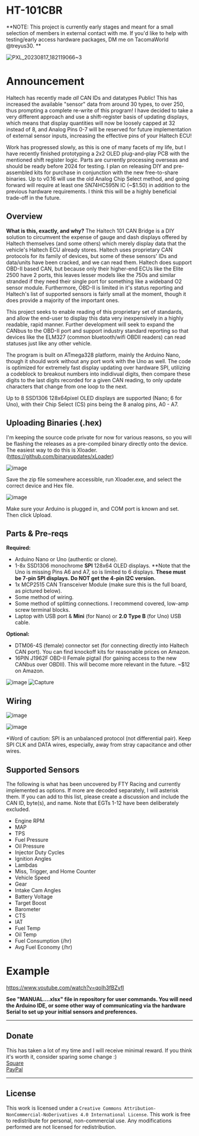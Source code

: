 # HT-101CBR
**NOTE: This project is currently early stages and meant for a small selection of members in external contact with me. If you'd like to help with testing/early access hardware packages, DM me on TacomaWorld @treyus30. **

![PXL_20230817_182119066~3](https://github.com/treyus30/HT-101CBR/assets/136277393/47412e7d-a376-46a8-88b0-59214c891d1a)

# Announcement
Haltech has recently made _all_ CAN IDs and datatypes Public! This has increased the available "sensor" data from around 30 types, to over 250, thus prompting a complete re-write of this program! 
I have decided to take a very different approach and use a shift-register basis of updating displays, which means that display quantities will now be loosely capped at 32 instead of 8, and Analog Pins 0-7 will be reserved for future implementation of external sensor inputs, increasing the effective pins of your Haltech ECU!

Work has progressed slowly, as this is one of many facets of my life, but I have recently finished prototyping a 2x2 OLED plug-and-play PCB with the mentioned shift register logic. Parts are currently processing overseas and should be ready before 2024 for testing. I plan on releasing DIY and pre-assembled kits for purchase in conjunction with the new free-to-share binaries. Up to v0.16 will use the old Analog Chip Select method, and going forward will require at least one SN74HC595N IC (~$1.50) in addition to the previous hardware requirements. I think this will be a highly beneficial trade-off in the future. 

## Overview
**What is this, exactly, and why?**
The Haltech 101 CAN Bridge is a DIY solution to circumvent the expense of gauge and dash displays offered by Haltech themselves (and some others) which merely display data that the vehicle's Haltech ECU already stores. Haltech uses proprietary CAN protocols for its family of devices, but some of these sensors' IDs and data/units have been cracked, and we can read them. Haltech does support OBD-II based CAN, but because only their higher-end ECUs like the Elite 2500 have 2 ports, this leaves lesser models like the 750s and similar stranded if they need their single port for something like a wideband O2 sensor module. Furthermore, OBD-II is limited in it's status reporting and Haltech's list of supported sensors is fairly small at the moment, though it does provide a majority of the important ones. 

This project seeks to enable reading of this proprietary set of standards, and allow the end-user to display this data very inexpensively in a highly readable, rapid manner. Further development will seek to expand the CANbus to the OBD-II port and support industry standard reporting so that devices like the ELM327 (common bluetooth/wifi OBDII readers) can read statuses just like any other vehicle.

The program is built on ATmega328 platform, mainly the Arduino Nano, though it should work without any port work with the Uno as well. The code is optimized for extremely fast display updating over hardware SPI, utilizing a codeblock to breakout numbers into indidivual digits, then compare these digits to the last digits recorded for a given CAN reading, to only update characters that change from one loop to the next. 

Up to 8 SSD1306 128x64pixel OLED displays are supported (Nano; 6 for Uno), with their Chip Select (CS) pins being the 8 analog pins, A0 - A7. 

## Uploading Binaries (.hex)
I'm keeping the source code private for now for various reasons, so you will be flashing the releases as a pre-compiled binary directly onto the device. The easiest way to do this is Xloader. (https://github.com/binaryupdates/xLoader)

![image](https://github.com/treyus30/HT-101CBR/assets/136277393/461253f2-5f9f-4130-843d-aaec86dda0bb)

Save the zip file somewhere accessible, run Xloader.exe, and select the correct device and Hex file. 

![image](https://github.com/treyus30/HT-101CBR/assets/136277393/adf06e8c-4121-4211-802e-b4623bbf302f)

Make sure your Arduino is plugged in, and COM port is known and set. Then click Upload. 

## Parts & Pre-reqs

**Required:**
- Arduino Nano or Uno (authentic or clone).
- 1-8x SSD1306 monochrome **SPI** 128x64 OLED displays. **Note that the Uno is missing Pins A6 and A7, so is limited to 6 displays. **These must be 7-pin SPI displays. Do NOT get the 4-pin I2C version.**
- 1x MCP2515 CAN Transceiver Module (make sure this is the full board, as pictured below).
- Some method of wiring.
- Some method of splitting connections. I recommend covered, low-amp screw terminal blocks.
- Laptop with USB port & **Mini** (for Nano) or **2.0 Type B** (for Uno) USB cable. 
  
**Optional:**
- DTM06-4S (female) connector set (for connecting directly into Haltech CAN port). You can find knockoff kits for reasonable prices on Amazon.
- 16PIN J1962F OBD-II Female pigtail (for gaining access to the new CANbus over OBDII). This will become more relevant in the future. ~$12 on Amazon. 

![image](https://github.com/treyus30/HT-101CBR/assets/136277393/64dd7140-89de-436d-ac0f-f3dddb5633d8) ![Capture](https://github.com/treyus30/HT-101CBR/assets/136277393/be5876b0-9810-407e-9b40-d968fcf0984e)



## Wiring
![image](https://github.com/treyus30/HT-101CBR/assets/136277393/f193cb99-d602-4b6f-9f1d-fdcd29ef7cde)

![image](https://github.com/treyus30/HT-101CBR/assets/136277393/7e3e6e5f-cf13-4c77-99e8-f6e3c9581b88)

*Word of caution: SPI is an unbalanced protocol (not differential pair). Keep SPI CLK and DATA wires, especially, away from stray capacitance and other wires. 

## Supported Sensors
The following is what has been uncovered by FTY Racing and currently implemented as options. If more are decoded separately, I will asterisk them. If you can add to this list, please create a discussion and include the CAN ID, byte(s), and name. Note that EGTs 1-12 have been deliberately excluded. 
- Engine RPM
- MAP
- TPS
- Fuel Pressure
- Oil Pressure
- Injector Duty Cycles
- Ignition Angles
- Lambdas
- Miss, Trigger, and Home Counter
- Vehicle Speed
- Gear
- Intake Cam Angles
- Battery Voltage
- Target Boost
- Barometer
- CTS
- IAT
- Fuel Temp
- Oil Temp
- Fuel Consumption (/hr)
- Avg Fuel Economy (/hr)

# Example
https://www.youtube.com/watch?v=qoIh3fBZvfI

**See "MANUAL....xlsx" file in repository for user commands. You will need the Arduino IDE, or some other way of communicating via the hardware Serial to set up your initial sensors and preferences.**

---

## Donate
This has taken a lot of my time and I will receive minimal reward. If you think it's worth it, consider sparing some change :) <br>
<a href ="https://tcarpenterprises.square.site/product/help-support-my-work-tip-me/1?cs=true&cst=popular">Square</a><br>
<a href ="https://paypal.me/TCarpEnterprises?country.x=US&locale.x=en_US">PayPal</a>

---

## License
This work is licensed under a `Creative Commons Attribution-NonCommercial-NoDerivatives 4.0 International License`.
This work is free to redistribute for personal, non-commercial use. Any modifications performed are not licensed for redistribution. 
